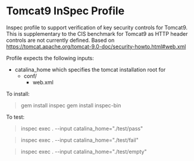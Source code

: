 # Tomcat9 InSpec Profile

Inspec profile to support verification of key security controls for Tomcat9.
This is supplementary to the CIS benchmark for Tomcat9 as HTTP header controls are not currently defined.
Based on https://tomcat.apache.org/tomcat-9.0-doc/security-howto.html#web.xml

Profile expects the following inputs:
- catalina_home which specifies the tomcat installation root for 
	- conf/
		- web.xml

To install:

> gem install inspec
> gem install inspec-bin 

To test:

> inspec exec . --input catalina_home="./test/pass"

> inspec exec . --input catalina_home="./test/fail"

> inspec exec . --input catalina_home="./test/empty"

